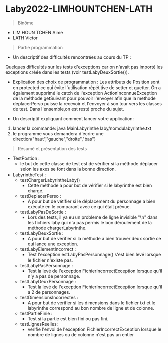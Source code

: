 # Laby2022-LIMHOUNTCHEN-LATH
> Binôme

- LIM HOUN TCHEN Aime
- LATH Victor

>Partie programmation 
- Un descriptif des difficultés rencontrées au cours du TP : 

Quelques difficultés sur les tests d'exceptions car on n'avait pas importé les exceptions créée
dans les tests (voir testLabyDeuxSortie()).

- Explication des choix de programmation :
Les attributs de Position sont en protected ce qui évite l'utilisation répétitive de setter et guetter.
On a également supprimé le catch de l'exception ActionInconnueException de la méthode getSuivant pour pouvoir l'envoyer afin que la methode deplacerPerso puisse la recevoir et l'envoyer à son tour vers les classes de test.
Dans l'ensemble,on est resté proche du sujet.


- Un descriptif expliquant comment lancer votre application: 
1. lancer la commande: java MainLabyrinthe laby/nomdulabyrinthe.txt
2. le programme vous demandera d'écrire une direction("haut","gauche","droite","bas")

>Résumé et présentation des tests
  - TestPostion :
    - le but de cette classe de test est de vérifier si la méthode déplacer selon les axes se font dans la bonne direction.
  - LabyrintheTest : 
    - testChargerLabyrintheLaby()
      - Cette méthode a pour but de vérifier si le labyrinthe est bien chargé.
    - testDeplacerPerso : 
      - A pour but de vétifier si le déplacement du personnage a bien exécuté en le comparant avec ce qui était prévue.
    - testLabyPasDeSortie :
      - Lors des tests, il ya eu un probleme de ligne invisible  "\n" dans les fichiers laby qui n'a pas permis le bon déroulement de la méthode chargerLabyrinthe.
    - testLabyDeuxSortie : 
      - A pour but de vérifier si la méthode a bien trouver deux sortie ce qui lance une exception.
    - testLabyElementIncorrect : 
      - Test l'exception estLabyPasPersonnage() s'est bien levé lorsque le fichier n'existe pas.
    - testLabyPasPersonnage :
      - Test la levé de l'exception FichierIncorrectException lorsque qu'il n'y a pas de personnage.
    - testLabyDeuxPersonnage :
      - Test la levé de l'exception FichierIncorrectException lorsque qu'il a 2 de personnages.
    - testDimensionsIncorrectes : 
      - A pour but de vérifier si les dimensions dans le fichier txt et le labyrinthe correspond au bon nombre de ligne et de colonne.
    - testPartieFinie :
      - Test si la partie est bien fini ou pas fini.
    - testLignesReelles:
      - verifie l'envoi de l'exception FichierIncorrectException lorsque le nombre de lignes ou de colonne n'est pas un entier
